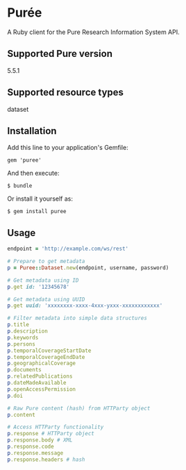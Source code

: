 # Pur&#233;e

A Ruby client for the Pure Research Information System API.

## Supported Pure version
5.5.1

## Supported resource types
dataset

## Installation

Add this line to your application's Gemfile:

    gem 'puree'

And then execute:

    $ bundle

Or install it yourself as:

    $ gem install puree

## Usage

```ruby
endpoint = 'http://example.com/ws/rest'

# Prepare to get metadata
p = Puree::Dataset.new(endpoint, username, password)

# Get metadata using ID
p.get id: '12345678'

# Get metadata using UUID
p.get uuid: 'xxxxxxxx-xxxx-4xxx-yxxx-xxxxxxxxxxxx'

# Filter metadata into simple data structures
p.title
p.description
p.keywords
p.persons
p.temporalCoverageStartDate
p.temporalCoverageEndDate
p.geographicalCoverage
p.documents
p.relatedPublications
p.dateMadeAvailable
p.openAccessPermission
p.doi

# Raw Pure content (hash) from HTTParty object
p.content

# Access HTTParty functionality
p.response # HTTParty object
p.response.body # XML
p.response.code
p.response.message
p.response.headers # hash
```